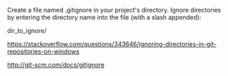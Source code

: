 Create a file named .gitignore in your project's directory. Ignore directories by entering the directory name into the file (with a slash appended):

dir_to_ignore/

https://stackoverflow.com/questions/343646/ignoring-directories-in-git-repositories-on-windows

http://git-scm.com/docs/gitignore